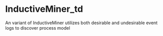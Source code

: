 # InductiveMiner_td

An variant of InductiveMiner utilizes both desirable and undesirable event logs to discover process model